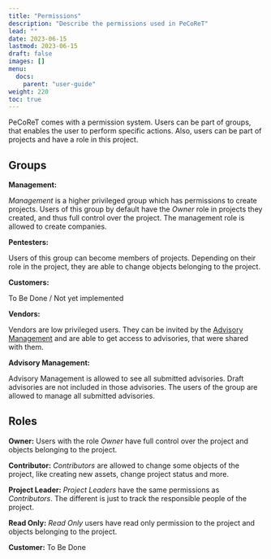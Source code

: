 ```yaml
---
title: "Permissions"
description: "Describe the permissions used in PeCoReT"
lead: ""
date: 2023-06-15
lastmod: 2023-06-15
draft: false
images: []
menu:
  docs:
    parent: "user-guide"
weight: 220
toc: true
---
```


PeCoReT comes with a permission system.
Users can be part of groups, that enables the user to perform specific actions.
Also, users can be part of projects and have a role in this project.

## Groups

**Management:**

*Management* is a higher privileged group which has permissions to create projects.
Users of this group by default have the *Owner* role in projects they created, and thus full control over the project.
The management role is allowed to create companies.

**Pentesters:**

Users of this group can become members of projects.
Depending on their role in the project, they are able to change objects belonging to the project.

**Customers:**

To Be Done / Not yet implemented

**Vendors:**

Vendors are low privileged users. They can be invited by the [Advisory Management](/docs/advisories#advisory-management) and are able to get access to advisories, that were shared with them.

**Advisory Management:**

Advisory Management is allowed to see all submitted advisories.
Draft advisories are not included in those advisories.
The users of the group are allowed to manage all submitted advisories.

## Roles

**Owner:**
Users with the role *Owner* have full control over the project and objects belonging to the project.

**Contributor:**
*Contributors* are allowed to change some objects of the project, like creating new assets, change project status and more.

**Project Leader:**
*Project Leaders* have the same permissions as *Contributors*. The different is just to track the responsible people of the project.

**Read Only:**
*Read Only* users have read only permission to the project and objects belonging to the project.

**Customer:**
To Be Done
